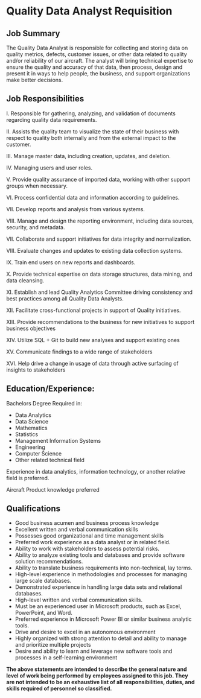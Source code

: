 # Quality Data Analyst Requisition

## **Job Summary**

The Quality Data Analyst is responsible for collecting and storing data on quality metrics, defects, customer issues, or other data related to quality and/or reliability of our aircraft. The analyst will bring technical expertise to ensure the quality and accuracy of that data, then process, design and present it in ways to help people, the business, and support organizations make better decisions.

<!--David Swanson description: The Data Analyst will work as part of the skilled and passionate Textron Aviation Advanced Analytics Team delivering business solutions that enable the global sales and marketing teams. The position’s primary role will be to leverage internal and external data using data science techniques to solve business problems.  The analyst will also be responsible for building predictive models, coding and tool development.-->

## **Job Responsibilities**

I. Responsible for gathering, analyzing, and validation of documents regarding quality data requirements.

II. Assists the quality team to visualize the state of their business with respect to quality both internally and from the external impact to the customer.

III. Manage master data, including creation, updates, and deletion.

IV. Managing users and user roles.

V. Provide quality assurance of imported data, working with other support groups when necessary.

VI. Process confidential data and information according to guidelines.

VII. Develop reports and analysis from various systems.

VIII. Manage and design the reporting environment, including data sources, security, and metadata.

VII. Collaborate and support initiatives for data integrity and normalization.

VIII. Evaluate changes and updates to existing data collection systems.

IX. Train end users on new reports and dashboards.

X. Provide technical expertise on data storage structures, data mining, and data cleansing.

XI. Establish and lead Quality Analytics Committee driving consistency and best practices among all Quality Data Analysts.

XII. Facilitate cross-functional projects in support of Quality initiatives.

XIII. Provide recommendations to the business for new initiatives to support business objectives

XIV. Utilize SQL + Git to build new analyses and support existing ones

XV. Communicate findings to a wide range of stakeholders

XVI. Help drive a change in usage of data through active surfacing of insights to stakeholders

## **Education/Experience:**

Bachelors Degree Required in:

- Data Analytics
- Data Science
- Mathematics
- Statistics
- Management Information Systems
- Engineering
- Computer Science
- Other related technical field

Experience in data analytics, information technology, or another relative field is preferred.

Aircraft Product knowledge preferred

## **Qualifications**

- Good business acumen and business process knowledge
- Excellent written and verbal communication skills
- Possesses good organizational and time management skills
- Preferred work experience as a data analyst or in related field.
- Ability to work with stakeholders to assess potential risks.
- Ability to analyze existing tools and databases and provide software solution recommendations.
- Ability to translate business requirements into non-technical, lay terms.
- High-level experience in methodologies and processes for managing large scale databases.
- Demonstrated experience in handling large data sets and relational databases.
- High-level written and verbal communication skills.
- Must be an experienced user in Microsoft products, such as Excel, PowerPoint, and Word.
- Preferred experience in Microsoft Power BI or similar business analytic tools.
- Drive and desire to excel in an autonomous environment
- Highly organized with strong attention to detail and ability to manage and prioritize multiple projects
- Desire and ability to learn and leverage new software tools and processes in a self-learning environment

**The above statements are intended to describe the general nature and level of work being performed by employees assigned to this job. They are not intended to be an exhaustive list of all responsibilities, duties, and skills required of personnel so classified.**
